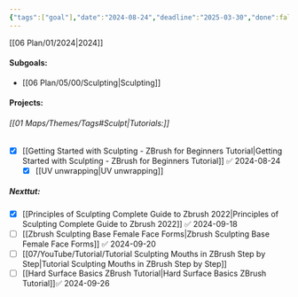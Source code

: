 ```yaml
---
{"tags":["goal"],"date":"2024-08-24","deadline":"2025-03-30","done":false,"cssclasses":["daily","page-cyan","Wednesday"],"dg-publish":true,"permalink":"/06-plan/05/02/z-brush/","contentClasses":"daily page-cyan Wednesday","dgPassFrontmatter":true,"noteIcon":"","created":"2025-01-21T01:20:17.411+10:00","updated":"2025-01-28T04:27:39.775+10:00"}
---
```


[[06 Plan/01/2024\|2024]]
#### Subgoals:
- [[06 Plan/05/00/Sculpting\|Sculpting]]
#### Projects:
###### [[01 Maps/Themes/Tags#Sculpt\|Tutorials:]]
- [x] [[Getting Started with Sculpting - ZBrush for Beginners Tutorial\|Getting Started with Sculpting - ZBrush for Beginners Tutorial]] ✅ 2024-08-24
	- [x] [[UV unwrapping\|UV unwrapping]]
##### Nexttut:
- [x] [[Principles of Sculpting  Complete Guide to Zbrush 2022\|Principles of Sculpting  Complete Guide to Zbrush 2022]] ✅ 2024-09-18
- [ ] [[Zbrush Sculpting  Base Female Face Forms\|Zbrush Sculpting  Base Female Face Forms]] ✅ 2024-09-20
- [ ] [[07/YouTube/Tutorial/Tutorial Sculpting Mouths in ZBrush  Step by Step\|Tutorial Sculpting Mouths in ZBrush  Step by Step]]
- [ ] [[Hard Surface Basics  ZBrush Tutorial\|Hard Surface Basics  ZBrush Tutorial]]✅ 2024-09-26
